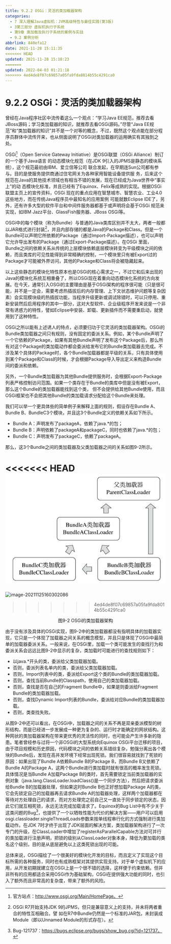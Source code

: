 ```yaml
---
title: 9.2.2 OSGi：灵活的类加载器架构
categories: 
  - 7 深入理解Java虛拟机：JVM高级特性与最佳实践(第3版)
  - 3第三部分 虚拟机执行子系统
  - 第9章 类加载及执行子系统的案例与实战
  - 9.2 案例分析
abbrlink: 840efa12
date: 2021-11-28 15:11:35
<<<<<<< HEAD
updated: 2021-11-28 15:18:23
=======
updated: 2022-04-03 01:21:18
>>>>>>> 4ed4de8f07c69857a05fa9fda8014b55c4291ca0
---
```

# 9.2.2 OSGi：灵活的类加载器架构
曾经在Java程序社区中流传着这么一个观点：“学习Java EE规范，推荐去看JBoss源码；学习类加载器的知识，就推荐去看OSGi源码。”尽管“Java EE规范”和“类加载器的知识”并不是一个对等的概念，不过，既然这个观点能在部分程序员群体中流传开来，也从侧面说明了OSGi对类加载器的运用确实有其独到之处。

OSGi[^1]（Open Service Gateway Initiative）是OSGi联盟（OSGi Alliance）制订的一个基于Java语言 的动态模块化规范（在JDK 9引入的JPMS是静态的模块系统），这个规范最初由IBM、爱立信等公司 联合发起，在早期连Sun公司都有参与。目的是使服务提供商通过住宅网关为各种家用智能设备提供服 务，后来这个规范在Java的其他技术领域也有相当不错的发展，现在已经成为Java世界中“事实上”的动 态模块化标准，并且已经有了Equinox、Felix等成熟的实现。根据OSGi联盟主页上的宣传资料，OSGi 现在的重点应用在智慧城市、智慧农业、工业4.0这些地方，而在传统Java程序员中最知名的应用案例 可能就数Eclipse IDE了，另外，还有许多大型的软件平台和中间件服务器都基于或声明将会基于OSGi 规范来实现，如IBM Jazz平台、GlassFish服务器、JBoss OSGi等。

OSGi中的每个模块（称为Bundle）与普通的Java类库区别并不太大，两者一般都以JAR格式进行封装[^2]，并且内部存储的都是Java的Package和Class。但是一个Bundle可以声明它所依赖的Package（通过Import-Package描述），也可以声明它允许导出发布的Package（通过Export-Package描述）。在OSGi 里面，Bundle之间的依赖关系从传统的上层模块依赖底层模块转变为平级模块之间的依赖，而且类库的可见性能得到非常精确的控制，一个模块里只有被Export过的Package才可能被外界访问，其他的Package和Class将会被隐藏起来。

以上这些静态的模块化特性原本也是OSGi的核心需求之一，不过它和后来出现的Java的模块化系统互相重叠了，所以OSGi现在着重向动态模块化系统的方向发展。在今天，通常引入OSGi的主要理由是基于OSGi架构的程序很可能（只是很可能，并不是一定会，需要考虑热插拔后的内存管理、上下文状态维护问题等复杂因素）会实现模块级的热插拔功能，当程序升级更新或调试除错时，可以只停用、重新安装然后启用程序的其中一部分，这对大型软件、企业级程序开发来说是一个非常有诱惑力的特性，譬如Eclipse中安装、卸载、更新插件而不需要重启动，就使用到了这种特性。

OSGi之所以能有上述诱人的特点，必须要归功于它灵活的类加载器架构。OSGi的Bundle类加载器之间只有规则，没有固定的委派关系。例如，某个Bundle声明了一个它依赖的Package，如果有其他Bundle声明了发布这个Package后，那么所有对这个Package的类加载动作都会委派给发布它的Bundle类加载器去完成。不涉及某个具体的Package时，各个Bundle加载器都是平级的关系，只有具体使用到某个Package和Class的时候，才会根据Package导入导出定义来构造Bundle间的委派和依赖。

另外，一个Bundle类加载器为其他Bundle提供服务时，会根据Export-Package列表严格控制访问范围。如果一个类存在于Bundle的类库中但是没有被Export，那么这个Bundle的类加载器能找到这个类， 但不会提供给其他Bundle使用，而且OSGi框架也不会把其他Bundle的类加载请求分配给这个Bundle来处理。

我们可以举一个更具体些的简单例子来解释上面的规则，假设存在Bundle A、Bundle B、BundleC3个模块，并且这3个Bundle定义的依赖关系如下所示。

- Bundle A：声明发布了packageA，依赖了java.*的包；
- Bundle B：声明依赖了packageA和packageC，同时也依赖了java.*的包；
- Bundle C：声明发布了packageC，依赖了packageA。

那么，这3个Bundle之间的类加载器及父类加载器之间的关系如图9-2所示。

<<<<<<< HEAD
![image-20211125160302086](https://raw.githubusercontent.com/lanlan2017/images/master/Blog/Sum/20211125160302.png)
=======
![image-20211125160302086](https://gitee.com/XiaoLan223/images/raw/master/Blog/Sum/20211125160302.png)
>>>>>>> 4ed4de8f07c69857a05fa9fda8014b55c4291ca0

<center>图9-2 OSGi的类加载器架构</center>

由于没有涉及具体的OSGi实现，图9-2中的类加载器都没有指明具体的加载器实现，它只是一个体现了加载器之间关系的概念模型，并且只是体现了OSGi中最简单的加载器委派关系。一般来说，在OSGi里，加载一个类可能发生的查找行为和委派关系会远远比图9-2中显示的复杂，类加载时可能进行的查找规则如下：

- 以java.*开头的类，委派给父类加载器加载。
- 否则，委派列表名单内的类，委派给父类加载器加载。
- 否则，Import列表中的类，委派给Export这个类的Bundle的类加载器加载。
- 否则，查找当前Bundle的Classpath，使用自己的类加载器加载。
- 否则，查找是否在自己的Fragment Bundle中，如果是则委派给Fragment Bundle的类加载器加载。
- 否则，查找Dynamic Import列表的Bundle，委派给对应Bundle的类加载器加载。
- 否则，类查找失败。

从图9-2中还可以看出，在OSGi中，加载器之间的关系不再是双亲委派模型的树形结构，而是已经进一步发展成一种更为复杂的、运行时才能确定的网状结构。这种网状的类加载器架构在带来更优秀的灵活性的同时，也可能会产生许多新的隐患。笔者曾经参与过将一个非OSGi的大型系统向Equinox OSGi平台迁移的项目，由于项目规模和历史原因，代码模块之间的依赖关系错综复杂，勉强分离出各个模块的Bundle后，发现在高并发环境下经常出现死锁。我们很容易就找到了死锁的原因：如果出现了Bundle A依赖Bundle B的Package B，而Bundle B又依赖了Bundle A的Package A，这两个Bundle进行类加载时就有很高的概率发生死锁。具体情况是当Bundle A加载Package B的类时，首先需要锁定当前类加载器的实例对象（java.lang.ClassLoader.loadClass()是一个同步方法），然后把请求委派给Bundle B的加载器处理，但如果这时Bundle B也正好想加载Package A的类，它会先锁定自己的加载器再去请求Bundle A的加载器处理，这样两个加载器都在等待对方处理自己的请求，而对方处理完之前自己又一直处于同步锁定的状态，因此它们就互相死锁，永远无法完成加载请求了。Equinox的Bug List中有不少关于这类问题的Bug[^3]，也提供了一个以牺牲性能为代价的解决方案——用户可以启用osgi.classloader.singleThreadLoads参数来按单线程串行化的方式强制进行类加载动作。在JDK 7时才终于出现了JDK层面的解决方案，类加载器架构进行了一次专门的升级，在ClassLoader中增加了registerAsParallelCapable方法对可并行的类加载进行注册声明，把锁的级别从ClassLoader对象本身，降低为要加载的类名这个级别，目的是从底层避免以上这类死锁出现的可能。

总体来说，OSGi描绘了一个很美好的模块化开发的目标，而且定义了实现这个目标所需的各种服务，同时也有成熟框架对其提供实现支持。对于单个虚拟机下的应用，从开发初期就建立在OSGi上是一个很不错的选择，这样便于约束依赖。但并非所有的应用都适合采用OSGi作为基础架构，OSGi在提供强大功能的同时，也引入了额外而且非常高的复杂度，带来了额外的风险。

[^1]: 官方站点：http://www.osgi.org/Main/HomePage。 
[^2]: OSGi R7开始支持JDK 9的JPMS，但只是兼容意义上的支持，并未将两者重合的特性互相融合。譬 如在R7中Bundle仍然是一个标准的JAR包，未封装成Module（即以Unnamed Module的形式存在）。 
[^3]: Bug-121737：https://bugs.eclipse.org/bugs/show_bug.cgi?id=121737。
